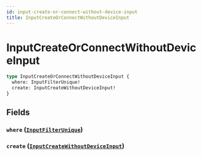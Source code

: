 ```yaml
---
id: input-create-or-connect-without-device-input
title: InputCreateOrConnectWithoutDeviceInput
---
```


 # InputCreateOrConnectWithoutDeviceInput





```graphql
type InputCreateOrConnectWithoutDeviceInput {
  where: InputFilterUnique!
  create: InputCreateWithoutDeviceInput!
}
```


## Fields

### `where` ([`InputFilterUnique`](/inputs/input-filter-unique))




### `create` ([`InputCreateWithoutDeviceInput`](/inputs/input-create-without-device-input))







